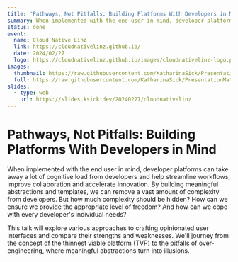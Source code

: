 ```yaml
---
title: 'Pathways, Not Pitfalls: Building Platforms With Developers in Mind'
summary: When implemented with the end user in mind, developer platforms can take away a lot of cognitive load from developers and help streamline workflows, improve collaboration and accelerate innovation. By building meaningful abstractions and templates, we can remove a vast amount of complexity from developers. But how much complexity should be hidden? How can we ensure we provide the appropriate level of freedom? And how can we cope with every developer's individual needs?
status: done
event:
  name: Cloud Native Linz
  link: https://cloudnativelinz.github.io/
  date: 2024/02/27
  logo: https://cloudnativelinz.github.io/images/cloudnativelinz-logo.png
images:
  thumbnail: https://raw.githubusercontent.com/KatharinaSick/PresentationMaterials/main/20240227-CloudNativeLinz/images/thumbnail.webp
  full: https://raw.githubusercontent.com/KatharinaSick/PresentationMaterials/main/20240227-CloudNativeLinz/images/full.webp
slides:
  - type: web
    url: https://slides.ksick.dev/20240227/cloudnativelinz
---
```


# Pathways, Not Pitfalls: Building Platforms With Developers in Mind

When implemented with the end user in mind, developer platforms can take away a lot of cognitive load from developers
and help streamline workflows, improve collaboration and accelerate innovation. By building meaningful abstractions and
templates, we can remove a vast amount of complexity from developers. But how much complexity should be hidden? How can
we ensure we provide the appropriate level of freedom? And how can we cope with every developer's individual needs?

This talk will explore various approaches to crafting opinionated user interfaces and compare their strengths and
weaknesses. We'll journey from the concept of the thinnest viable platform (TVP) to the pitfalls of over-engineering,
where meaningful abstractions turn into illusions.